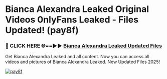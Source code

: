 # Bianca Alexandra Leaked Original Videos 0nlyFans Leaked - Files Updated! (pay8f)

<h3>🔴 CLICK HERE 🌐==►► <a href="https://tinyurl.com/4seja8ks" rel="nofollow">Bianca Alexandra Leaked Updated Files</a></h3>

Get Bianca Alexandra Leaked and all content. Now you can access all videos and pictures of Bianca Alexandra Leaked. New Updated Files 2025!

[![pay8f](https://i.imgur.com/EWjZXRe.gif)](https://tinyurl.com/4seja8ks)
